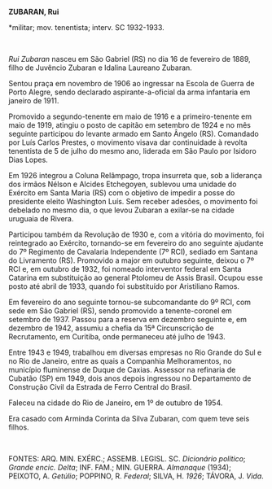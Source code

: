 **ZUBARAN, Rui**

\*militar; mov. tenentista; interv. SC 1932-1933.

 

*Rui Zubaran* nasceu em São Gabriel (RS) no dia 16 de fevereiro de 1889,
filho de Juvêncio Zubaran e Idalina Laureano Zubaran.

Sentou praça em novembro de 1906 ao ingressar na Escola de Guerra de
Porto Alegre, sendo declarado aspirante-a-oficial da arma infantaria em
janeiro de 1911.

Promovido a segundo-tenente em maio de 1916 e a primeiro-tenente em maio
de 1919, atingiu o posto de capitão em setembro de 1924 e no mês
seguinte participou do levante armado em Santo Ângelo (RS). Comandado
por Luís Carlos Prestes, o movimento visava dar continuidade à revolta
tenentista de 5 de julho do mesmo ano, liderada em São Paulo por Isidoro
Dias Lopes.

Em 1926 integrou a Coluna Relâmpago, tropa insurreta que, sob a
liderança dos irmãos Nélson e Alcides Etchegoyen, sublevou uma unidade
do Exército em Santa Maria (RS) com o objetivo de impedir a posse do
presidente eleito Washington Luís. Sem receber adesões, o movimento foi
debelado no mesmo dia, o que levou Zubaran a exilar-se na cidade
uruguaia de Rivera.

Participou também da Revolução de 1930 e, com a vitória do movimento,
foi reintegrado ao Exército, tornando-se em fevereiro do ano seguinte
ajudante do 7º Regimento de Cavalaria Independente (7º RCI), sediado em
Santana do Livramento (RS). Promovido a major em outubro seguinte,
deixou o 7º RCI e, em outubro de 1932, foi nomeado interventor federal
em Santa Catarina em substituição ao general Ptolomeu de Assis Brasil.
Ocupou esse posto até abril de 1933, quando foi substituído por
Aristiliano Ramos.

Em fevereiro do ano seguinte tornou-se subcomandante do 9º RCI, com sede
em São Gabriel (RS), sendo promovido a tenente-coronel em setembro de
1937. Passou para a reserva em dezembro seguinte e, em dezembro de 1942,
assumiu a chefia da 15ª Circunscrição de Recrutamento, em Curitiba, onde
permaneceu até julho de 1943.

Entre 1943 e 1949, trabalhou em diversas empresas no Rio Grande do Sul e
no Rio de Janeiro, entre as quais a Companhia Melhoramentos, no
município fluminense de Duque de Caxias. Assessor na refinaria de
Cubatão (SP) em 1949, dois anos depois ingressou no Departamento de
Construção Civil da Estrada de Ferro Central do Brasil.

Faleceu na cidade do Rio de Janeiro, em 1º de outubro de 1954.

Era casado com Arminda Corinta da Silva Zubaran, com quem teve seis
filhos.

 

FONTES: ARQ. MIN. EXÉRC.; ASSEMB. LEGISL. SC. *Dicionário político*;
*Grande encic. Delta*; INF. FAM.; MIN. GUERRA. *Almanaque* (1934);
PEIXOTO, A. *Getúlio*; POPPINO, R. *Federal*; SILVA, H. *1926*; TÁVORA,
J. *Vida*.

 
